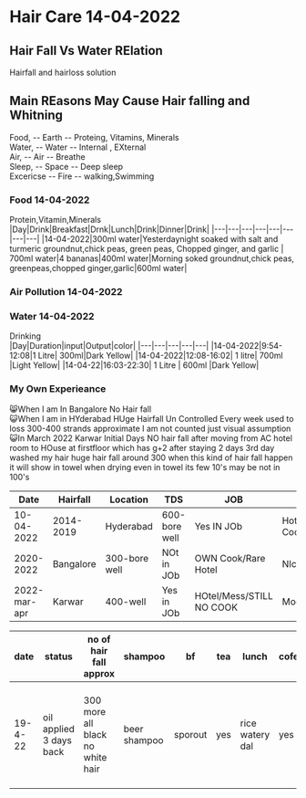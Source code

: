 # Hair Care 14-04-2022
## Hair Fall Vs Water RElation
Hairfall and hairloss solution

## Main REasons May Cause Hair falling and Whitning
Food,     -- Earth -- Proteing, Vitamins, Minerals<br/>
Water,    -- Water -- Internal , EXternal   <br/>
Air,      -- Air   -- Breathe<br/>
Sleep,    -- Space -- Deep sleep<br/>
Excericse -- Fire  -- walking,Swimming<br/>

### Food 14-04-2022
Protein,Vitamin,Minerals<br/>
|Day|Drink|Breakfast|Drnk|Lunch|Drink|Dinner|Drink|
|---|---|---|---|---|---|---|---|
|14-04-2022|300ml water|Yesterdaynight soaked with salt and turmeric groundnut,chick peas, green peas, Chopped ginger, and garlic | 700ml water|4 bananas|400ml water|Morning soked groundnut,chick peas, greenpeas,chopped ginger,garlic|600ml water|
### Air Pollution 14-04-2022

### Water 14-04-2022
Drinking<br/>
|Day|Duration|input|Output|color|
|---|---|---|---|---|
|14-04-2022|9:54-12:08|1 Litre| 300ml|Dark Yellow|
|14-04-2022|12:08-16:02| 1 litre| 700ml |Light Yellow|
|14-04-22|16:03-22:30| 1 Litre | 600ml |Dark Yellow|

### My Own Experieance
😸When I am In Bangalore No Hair fall<br/>
😺When I am in HYderabad HUge Hairfall Un Controlled Every week used to loss 300-400 strands approximate I am not counted just visual assumption<br/>
😺In March 2022 Karwar Initial Days NO hair fall after moving from AC hotel room to HOuse at firstfloor which has g+2 after staying 2 days 3rd day washed my hair huge hair fall around 300 when this kind of hair fall happen it will show in towel when drying even in towel its few 10's may be not in 100's <br/>

|Date|Hairfall|Location|TDS|JOB|FOOD|Sleep|REmarks|
|---|---|---|---|---|---|---|---|
|10-04-2022|2014-2019|Hyderabad|600-bore well|Yes IN JOb|Hotel/Mess/Rare Cooking|MOderate|Hairfall Huge|
|2020-2022|Bangalore|300-bore well|NOt in JOb|OWN Cook/Rare Hotel|NIce|NO HAIR FALL|
|2022-mar-apr|Karwar|400-well|Yes in JOb|HOtel/Mess/STILL NO COOK|Moderate|Huge hair fall|

|date|status|no of hair fall approx|shampoo|bf|tea|lunch|cofee|dinner|fruits|
|---|---|---|---|---|---|---|---|---|---|
|19-4-22|oil applied 3 days back|300 more all black no white hair|beer shampoo|sporout|yes|rice watery dal|yes|cabbage tomotto pepper salt turmeric /4 supporta / 3 banana|

